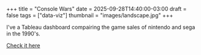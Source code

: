 +++
title = "Console Wars"
date = 2025-09-28T14:40:00-03:00
draft = false
tags = ["data-viz"]
thumbnail = "images/landscape.jpg"
+++

I've a Tableau dashboard compairing the game sales of nintendo and sega in the 1990's.

[Check it here](https://public.tableau.com/app/profile/guilherme.garber/viz/sen_vs_gen_final/ConsoleWars?publish=yes)
